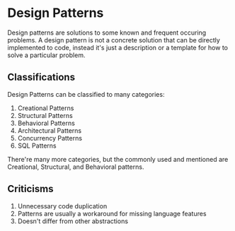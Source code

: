 # Design Patterns

Design patterns are solutions to some known and frequent occuring problems. A design pattern is not a concrete solution that can be directly implemented to code, instead it's just a description or a template for how to solve a particular problem.

## Classifications

Design Patterns can be classified to many categories:

1. Creational Patterns
2. Structural Patterns
3. Behavioral Patterns
4. Architectural Patterns
5. Concurrency Patterns
6. SQL Patterns

There're many more categories, but the commonly used and mentioned are Creational, Structural, and Behavioral patterns.

## Criticisms

1. Unnecessary code duplication
2. Patterns are usually a workaround for missing language features
3. Doesn't differ from other abstractions

